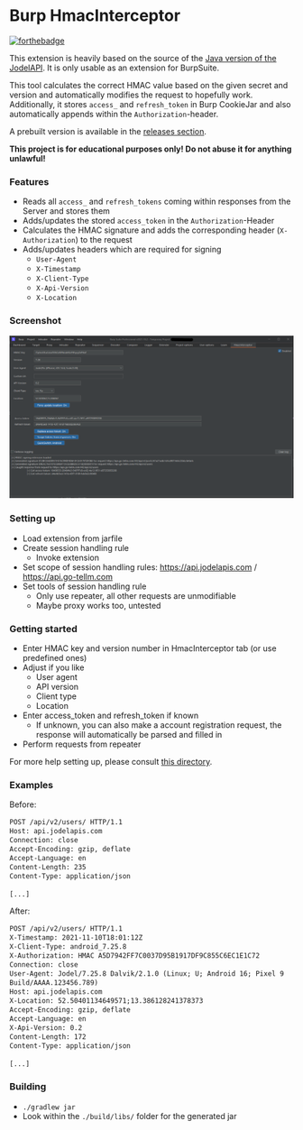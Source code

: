 # Burp HmacInterceptor
[![forthebadge](https://forthebadge.com/images/badges/fuck-it-ship-it.svg)](https://forthebadge.com)

This extension is heavily based on the source of the [Java version of the JodelAPI](https://github.com/Jupiops/JodelAPI).
It is only usable as an extension for BurpSuite. 

This tool calculates the correct HMAC value based on the given secret and version and automatically modifies the request to hopefully work.
Additionally, it stores `access_` and `refresh_token` in Burp CookieJar and also automatically appends within the `Authorization`-header.

A prebuilt version is available in the [releases section](https://github.com/JodelRaccoons/JodelBurpHmac/releases/tag/alpha). 

**This project is for educational purposes only! Do not abuse it for anything unlawful!**

### Features
- Reads all `access_` and `refresh_tokens` coming within responses from the Server and stores them
- Adds/updates the stored `access_token` in the `Authorization`-Header
- Calculates the HMAC signature and adds the corresponding header (`X-Authorization`) to the request
- Adds/updates headers which are required for signing
  - `User-Agent`
  - `X-Timestamp`
  - `X-Client-Type`
  - `X-Api-Version`
  - `X-Location`

### Screenshot

![](./png/hmacinterceptor.png)

### Setting up
- Load extension from jarfile
- Create session handling rule
  - Invoke extension
- Set scope of session handling rules: https://api.jodelapis.com / https://api.go-tellm.com
- Set tools of session handling rule
  - Only use repeater, all other requests are unmodifiable
  - Maybe proxy works too, untested

### Getting started
- Enter HMAC key and version number in HmacInterceptor tab (or use predefined ones)
- Adjust if you like
  - User agent
  - API version
  - Client type
  - Location
- Enter access_token and refresh_token if known
  - If unknown, you can also make a account registration request, the response will automatically be parsed and filled in
- Perform requests from repeater

For more help setting up, please consult [this directory](./png/).

### Examples
Before:
````http request
POST /api/v2/users/ HTTP/1.1
Host: api.jodelapis.com
Connection: close
Accept-Encoding: gzip, deflate
Accept-Language: en
Content-Length: 235
Content-Type: application/json

[...]
````

After:
````http request
POST /api/v2/users/ HTTP/1.1
X-Timestamp: 2021-11-10T18:01:12Z
X-Client-Type: android_7.25.8
X-Authorization: HMAC A5D7942FF7C0037D95B1917DF9C855C6EC1E1C72
Connection: close
User-Agent: Jodel/7.25.8 Dalvik/2.1.0 (Linux; U; Android 16; Pixel 9 Build/AAAA.123456.789)
Host: api.jodelapis.com
X-Location: 52.50401134649571;13.386128241378373
Accept-Encoding: gzip, deflate
Accept-Language: en
X-Api-Version: 0.2
Content-Length: 172
Content-Type: application/json

[...]
````

### Building

- ``./gradlew jar``
- Look within the ``./build/libs/`` folder for the generated jar
